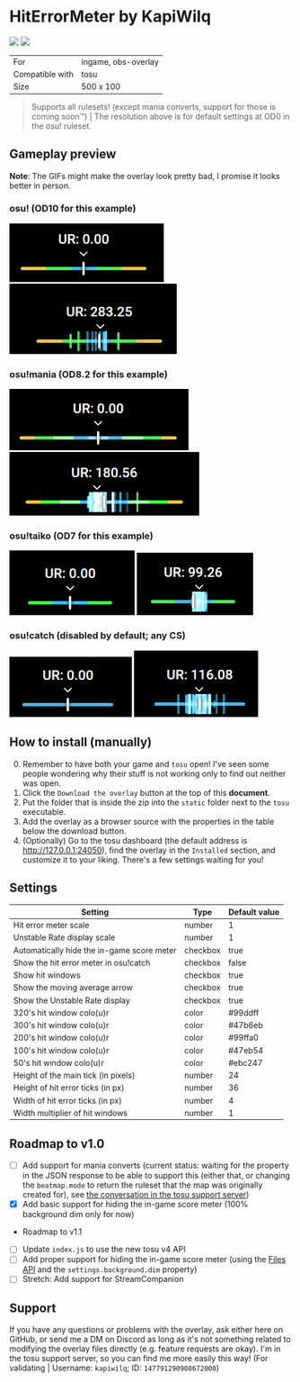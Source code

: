 # HitErrorMeter by KapiWilq

<a href="https://github.com/KapiWilq/HitErrorMeter/releases/latest/download/HitErrorMeter.by.KapiWilq.zip" target="_blank"><img height="35" src="https://img.shields.io/badge/Download_the_overlay-67A564?style=for-the-badge" /></a>  <a href="https://github.com/KapiWilq" target="_blank"><img height="35" src="https://img.shields.io/badge/github-000000?style=for-the-badge&logo=github&logoColor=white" /></a></a>

|                 |                     |
| --------------- | ------------------- |
| For             | ingame, obs-overlay |
| Compatible with | tosu                |
| Size            | 500 x 100           |

> Supports all rulesets! (except mania converts, support for those is coming soon™) | The resolution above is for default settings at OD0 in the osu! ruleset.

## Gameplay preview

**Note**: The GIFs might make the overlay look pretty bad, I promise it looks better in person.

### osu! (OD10 for this example)

<img src=".github/images/osu_ruleset.png">  <img src=".github/gifs/osu_ruleset.gif">

### osu!mania (OD8.2 for this example)

<img src=".github/images/mania_ruleset.png">  <img src=".github/gifs/mania_ruleset.gif">

### osu!taiko (OD7 for this example)

<img src=".github/images/taiko_ruleset.png">  <img src=".github/gifs/taiko_ruleset.gif">

### osu!catch (disabled by default; any CS)

<img src=".github/images/catch_ruleset.png">  <img src=".github/gifs/catch_ruleset.gif">

## How to install (manually)

0. Remember to have both your game and `tosu` open! I've seen some people wondering why their stuff is not working only to find out neither was open.
1. Click the `Download the overlay` button at the top of this **document**.
2. Put the folder that is inside the zip into the `static` folder next to the `tosu` executable.
3. Add the overlay as a browser source with the properties in the table below the download button.
4. (Optionally) Go to the tosu dashboard (the default address is http://127.0.0.1:24050), find the overlay in the `Installed` section, and customize it to your liking. There's a few settings waiting for you!

## Settings

| Setting                                    | Type     | Default value |
| ------------------------------------------ | -------- | ------------- |
| Hit error meter scale                      | number   | 1             |
| Unstable Rate display scale                | number   | 1             |
| Automatically hide the in-game score meter | checkbox | true          |
| Show the hit error meter in osu!catch      | checkbox | false         |
| Show hit windows                           | checkbox | true          |
| Show the moving average arrow              | checkbox | true          |
| Show the Unstable Rate display             | checkbox | true          |
| 320's hit window colo(u)r                  | color    | #99ddff       |
| 300's hit window colo(u)r                  | color    | #47b6eb       |
| 200's hit window colo(u)r                  | color    | #99ffa0       |
| 100's hit window colo(u)r                  | color    | #47eb54       |
| 50's hit window colo(u)r                   | color    | #ebc247       |
| Height of the main tick (in pixels)        | number   | 24            |
| Height of hit error ticks (in px)          | number   | 36            |
| Width of hit error ticks (in px)           | number   | 4             |
| Width multiplier of hit windows            | number   | 1             |

## Roadmap to v1.0
- [ ] Add support for mania converts (current status: waiting for the property in the JSON response to be able to support this (either that, or changing the `beatmap.mode` to return the ruleset that the map was originally created for), see [the conversation in the tosu support server](https://discord.com/channels/1056534107330445362/1185957776665628764/1302703274125824102))
- [X] Add basic support for hiding the in-game score meter (100% background dim only for now)

- Roadmap to v1.1
- [ ] Update `index.js` to use the new tosu v4 API
- [ ] Add proper support for hiding the in-game score meter (using the [Files API](https://github.com/tosuapp/tosu/wiki#files-api) and the `settings.background.dim` property)
- [ ] Stretch: Add support for StreamCompanion

## Support

If you have any questions or problems with the overlay, ask either here on GitHub, or send me a DM on Discord as long as it's not something related to modifying the overlay files directly (e.g. feature requests are okay). I'm in the tosu support server, so you can find me more easily this way! (For validating | Username: `kapiwilq`; ID: `147791290908672000`)
